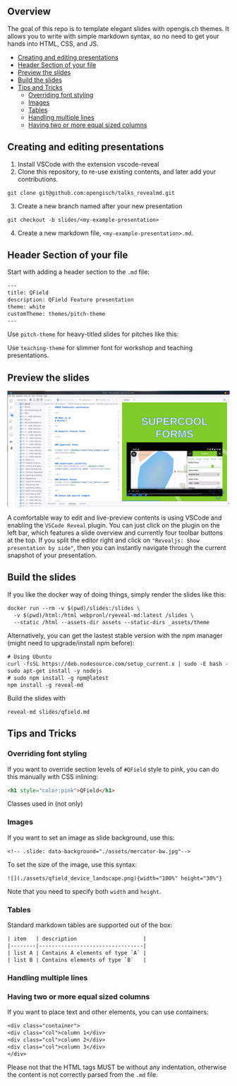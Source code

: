 ## Overview

The goal of this repo is to template elegant slides with opengis.ch themes.
It allows you to write with simple markdown syntax, so no need to get
your hands into HTML, CSS, and JS.

* [Creating and editing presentations](#creating-and-editing-presentations)
* [Header Section of your file](#header-section-of-your-file)
* [Preview the slides](#preview-the-slides)
* [Build the slides](#build-the-slides)
* [Tips and Tricks](#tips-and-tricks)
   * [Overriding font styling](#overriding-font-styling)
   * [Images](#images)
   * [Tables](#tables)
   * [Handling multiple lines](#handling-multiple-lines)
   * [Having two or more equal sized columns](#having-two-or-more-equal-sized-columns)

## Creating and editing presentations

1. Install VSCode with the extension vscode-reveal
2. Clone this repository, to re-use existing contents, and later add your contributions.
```{bash}
git clone git@github.com:opengisch/talks_revealmd.git
```
3. Create a new branch named after your new presentation
```{bash}
git checkout -b slides/<my-example-presentation>
```
4. Create a new markdown file, `<my-example-presentation>.md`.

## Header Section of your file

Start with adding a header section to the `.md` file:

```{yaml}
---
title: QField
description: QField Feature presentation
theme: white
customTheme: themes/pitch-theme
---
```

Use `pitch-theme` for heavy-titled slides for pitches like this:
<image of marcos slide>

Use `teaching-theme` for slimmer font for workshop and teaching presentations.
<image of teaching slide>

## Preview the slides

![](doc/img/reveal-md_code-plugin.png)

A comfortable way to edit and live-preview contents is using VSCode and enabling
the `VSCode Reveal` plugin. You can just click on the plugin on the left bar,
which features a slide overview and currently four toolbar buttons at the top.
If you split the editor right and click on `"Revealjs: Show presentation by
side"`, then you can instantly navigate through the current snapshot of your
presentation.

## Build the slides

If you like the docker way of doing things, simply render the slides like this:

```{bash}
docker run --rm -v $(pwd)/slides:/slides \
  -v $(pwd)/html:/html webpronl/ryeveal-md:latest /slides \
  --static /html --assets-dir assets --static-dirs _assets/theme
```

Alternatively, you can get the lastest stable version with the npm manager
(might need to upgrade/install npm before):

```{bash}
# Using Ubuntu
curl -fsSL https://deb.nodesource.com/setup_current.x | sudo -E bash -
sudo apt-get install -y nodejs
# sudo npm install -g npm@latest
npm install -g reveal-md
```

Build the slides with

```{bash}
reveal-md slides/qfield.md
```

## Tips and Tricks

### Overriding font styling

If you want to override section levels of `#QField` style to pink, you can
do this manually with CSS inlining:

```html
<h1 style="color:pink">QField</h1>
```

Classes used in <span> (not only)

### Images

If you want to set an image as slide background, use this:

```{html}
<!-- .slide: data-background="./assets/mercator-bw.jpg"-->
```

To set the size of the image, use this syntax:

```{md}
![](./assets/qfield_device_landscape.png){width="100%" height="30%"}
```

Note that you need to specify both `width` and `height`.

### Tables

Standard markdown tables are supported out of the box:

```{md}
| item   | description                     |
|--------|---------------------------------|
| list A | Contains A elements of type `A` |
| list B | Contains elements of type `B`   |
```

### Handling multiple lines


### Having two or more equal sized columns

If you want to place text and other elements, you can use containers:

```{html}
<div class="container">
<div class="col">column 1</div>
<div class="col">column 2</div>
<div class="col">column 3</div>
</div>
```

Please not that the HTML tags MUST be without any indentation, otherwise the
content is not correctly parsed from the `.md` file.
